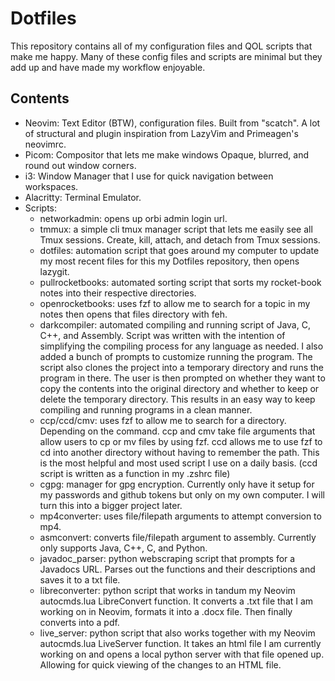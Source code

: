 # Dotfiles
This repository contains all of my configuration files and QOL scripts that make me happy. Many of these config files and scripts are minimal but they add up and have made my workflow enjoyable.

## Contents
- Neovim: Text Editor (BTW), configuration files. Built from "scatch". A lot of structural and plugin inspiration from LazyVim and Primeagen's neovimrc.
- Picom: Compositor that lets me make windows Opaque, blurred, and round out window corners.
- i3: Window Manager that I use for quick navigation between workspaces.
- Alacritty: Terminal Emulator. 
- Scripts:
    - networkadmin: opens up orbi admin login url.
    - tmmux: a simple cli tmux manager script that lets me easily see all Tmux sessions. Create, kill, attach, and detach from Tmux sessions.
    - dotfiles: automation script that goes around my computer to update my most recent files for this my Dotfiles repository, then opens lazygit.
    - pullrocketbooks: automated sorting script that sorts my rocket-book notes into their respective directories.
    - openrocketbooks: uses fzf to allow me to search for a topic in my notes then opens that files directory with feh.
    - darkcompiler: automated compiling and running script of Java, C, C++, and Assembly. Script was written with the intention of simplifying the compiling process for any language as needed. I also added a bunch of prompts to customize running the program. The script also clones the project into a temporary directory and runs the program in there. The user is then prompted on whether they want to copy the contents into the original directory and whether to keep or delete the temporary directory. This results in an easy way to keep compiling and running programs in a clean manner.
    - ccp/ccd/cmv: uses fzf to allow me to search for a directory. Depending on the command. ccp and cmv take file arguments that allow users to cp or mv files by using fzf. ccd allows me to use fzf to cd into another directory without having to remember the path. This is the most helpful and most used script I use on a daily basis. (ccd script is written as a function in my .zshrc file)
    - cgpg: manager for gpg encryption. Currently only have it setup for my passwords and github tokens but only on my own computer. I will turn this into a bigger project later. 
    - mp4converter: uses file/filepath arguments to attempt conversion to mp4.
    - asmconvert: converts file/filepath argument to assembly. Currently only supports Java, C++, C, and Python.
    - javadoc_parser: python webscraping script that prompts for a Javadocs URL. Parses out the functions and their descriptions and saves it to a txt file.
    - libreconverter: python script that works in tandum my Neovim autocmds.lua LibreConvert function. It converts a .txt file that I am working on in Neovim, formats it into a .docx file. Then finally converts into a pdf.
    - live_server: python script that also works together with my Neovim autocmds.lua LiveServer function. It takes an html file I am currently working on and opens a local python server with that file opened up. Allowing for quick viewing of the changes to an HTML file.
